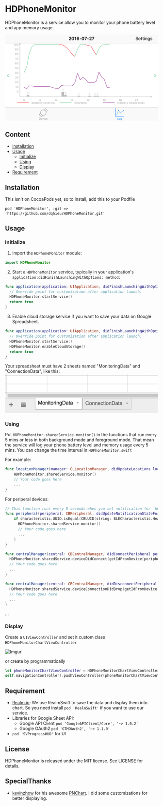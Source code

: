 # HDPhoneMonitor

HDPhoneMonitor is a service allow you to monitor your phone battery level and app memory usage.

![preview](preview.PNG)

## Content

- [Installation](#installation)
- [Usage](#usage)
  - [Initialize](#initialize)
  - [Using](#using)
  - [Display](#display)
- [Requirement](#requirement)

## Installation
This isn't on CocoaPods yet, so to install, add this to your Podfile
```
pod 'HDPhoneMonitor', :git => 'https://github.com/dqhieu/HDPhoneMonitor.git'
```

## Usage
### Initialize
1. Import the `HDPhoneMonitor` module:
  ```swift
  import HDPhoneMonitor
  ```

2. Start a `HDPhoneMonitor` service, typically in your application's `application:didFinishLaunchingWithOptions: method:`
  ```swift
  func application(application: UIApplication, didFinishLaunchingWithOptions launchOptions: [NSObject: AnyObject]?) -> Bool {
    // Override point for customization after application launch.
    HDPhoneMonitor.startService()
    return true
  }
  ```
3. Enable cloud storage service if you want to save your data on Google Spreadsheet.

  ```swift
  func application(application: UIApplication, didFinishLaunchingWithOptions launchOptions: [NSObject: AnyObject]?) -> Bool {
    // Override point for customization after application launch.
    HDPhoneMonitor.startService()
    HDPhoneMonitor.enableCloudStorage()
    return true
  }
  ```

  Your spreadsheet must have 2 sheets named "MonitoringData" and "ConnectionData", like this:
  ![sheets](sheets.png)

### Using
Put `HDPhoneMonitor.sharedService.monitor()` in the functions that run every 5 mins or less in both background mode and foreground mode. That mean the service will log your phone battery level and memory usage every 5 mins. You can change the time interval in `HDPhoneMonitor.swift`

  For example:

  ```swift
  func locationManager(manager: CLLocationManager, didUpdateLocations locations: [CLLocation]) {
      HDPhoneMonitor.sharedService.monitor()
      // Your code goes here
      ...
  }
  ```
  For periperal devices:
  ```swift
  // This function runs every 8 seconds when you set notification for `heartBeatCommandReceiverCharacteristic` and send it a command
  func peripheral(peripheral: CBPeripheral, didUpdateNotificationStateForCharacteristic characteristic: CBCharacteristic, error: NSError?) {
      if characteristic.UUID.isEqual(CBUUID(string: BLECharacteristic.HeartBeatSender.rawValue)) {
        HDPhoneMonitor.sharedService.monitor()
        // Your code goes here
        ...
      }
  }
  ```
  ```swift
  func centralManager(central: CBCentralManager, didConnectPeripheral peripheral: CBPeripheral) {
    HDPhoneMonitor.sharedService.deviceDidConnect(getIdFromDevice(peripheral))
    // Your code goes here
    ...
  }
  ```
  ```swift
  func centralManager(central: CBCentralManager, didDisconnectPeripheral peripheral: CBPeripheral, error: NSError?) {
    HDPhoneMonitor.sharedService.deviceConnectionDidDrop(getIdFromDevice(peripheral))
    // Your code goes here
    ...
  }
  ```
  ...

### Display

Create a `UIViewController` and set it custom class `HDPhoneMonitorChartViewController`

![Imgur](http://i.imgur.com/OkAHv6e.png)

or create by programmatically
```swift
let phoneMonitorChartViewController = HDPhoneMonitorChartViewController()
self.navigationController!.pushViewController(phoneMonitorChartViewController, animated: true)
```

## Requirement

  - [Realm.io](https://realm.io/): We use RealmSwift to save the data and display them into chart. So you need install `pod 'RealmSwift'` if you want to use our service.
  - Libraries for Google Sheet API:
    - Google API Client `pod 'GoogleAPIClient/Core', '~> 1.0.2'`
    - Google OAuth2 `pod 'GTMOAuth2', '~> 1.1.0'`
  - `pod 'SVProgressHUD'` for UI

## License
HDPhoneMonitor is released under the MIT license. See LICENSE for details.

## SpecialThanks

- [kevinzhow](https://github.com/kevinzhow) for his awesome [PNChart](https://github.com/kevinzhow/PNChart). I did some customizations for better displaying.
